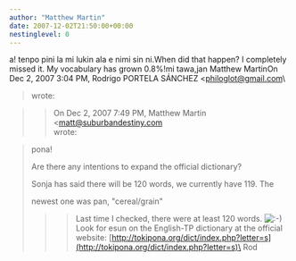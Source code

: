 ```yaml
---
author: "Matthew Martin"
date: 2007-12-02T21:50:00+00:00
nestinglevel: 0
---
```

a! tenpo pini la mi lukin ala e nimi sin ni.When did that happen? I completely missed it. My vocabulary has grown 0.8%!mi tawa,jan Matthew MartinOn Dec 2, 2007 3:04 PM, Rodrigo PORTELA SÁNCHEZ <[philoglot@gmail.com](mailto://philoglot@gmail.com)\
> wrote:

>> On Dec 2, 2007 7:49 PM, Matthew Martin <[matt@suburbandestiny.com](mailto://matt@suburbandestiny.com)\
> wrote:

>> 
> pona!
> 
>> 
>> 
> 
>Are there any intentions to expand the official dictionary?
> 
>> 
> Sonja has said there will be 120 words, we currently have 119. The
> 
> newest one was pan, "cereal/grain"
>>> Last time I checked, there were at least 120 words. ![:-)](images/smilies/icon_e_smile.gif "Smile") Look for esun on the
> English-TP dictionary at the official website:
> [http://tokipona.org/dict/index.php?letter=s](http://tokipona.org/dict/index.php?letter=s)\
>> Rod
>